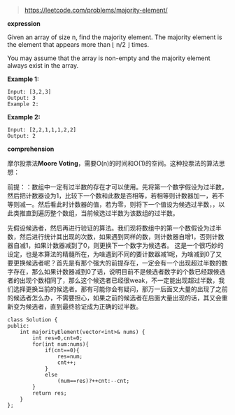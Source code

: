 >https://leetcode.com/problems/majority-element/

**expression**

Given an array of size n, find the majority element. The majority element is the element that appears more than ⌊ n/2 ⌋ times.

You may assume that the array is non-empty and the majority element always exist in the array.

**Example 1:**

    Input: [3,2,3]
    Output: 3
    Example 2:

**Example 2:**

    Input: [2,2,1,1,1,2,2]
    Output: 2
    
**comprehension**

摩尔投票法**Moore Voting**，需要O(n)的时间和O(1)的空间。这种投票法的算法思想：

前提：：数组中一定有过半数的存在才可以使用。先将第一个数字假设为过半数，然后把计数器设为1，比较下一个数和此数是否相等，若相等则计数器加一，若不等则减一。然后看此时计数器的值，若为零，则将下一个值设为候选过半数，，以此类推直到遍历整个数组，当前候选过半数为该数组的过半数。

先假设候选者，然后再进行验证的算法。我们现将数组中的第一个数假设为过半数，然后进行统计其出现的次数，如果遇到同样的数，则计数器自增1，否则计数器自减1，如果计数器减到了0，则更换下一个数字为候选者。
这是一个很巧妙的设定，也是本算法的精髓所在，为啥遇到不同的要计数器减1呢，为啥减到0了又要更换候选者呢？首先是有那个强大的前提存在，一定会有一个出现超过半数的数字存在，那么如果计数器减到0了话，说明目前不是候选者数字的个数已经跟候选者的出现个数相同了，那么这个候选者已经很weak，不一定能出现超过半数，我们选择更换当前的候选者。那有可能你会有疑问，那万一后面又大量的出现了之前的候选者怎么办，不需要担心，如果之前的候选者在后面大量出现的话，其又会重新变为候选者，直到最终验证成为正确的过半数。

```
class Solution {
public:
    int majorityElement(vector<int>& nums) {
        int res=0,cnt=0;
        for(int num:nums){
            if(cnt==0){
                res=num;
                cnt++;
            }
            else
                (num==res)?++cnt:--cnt;
        }
        return res;
    }
};
```
